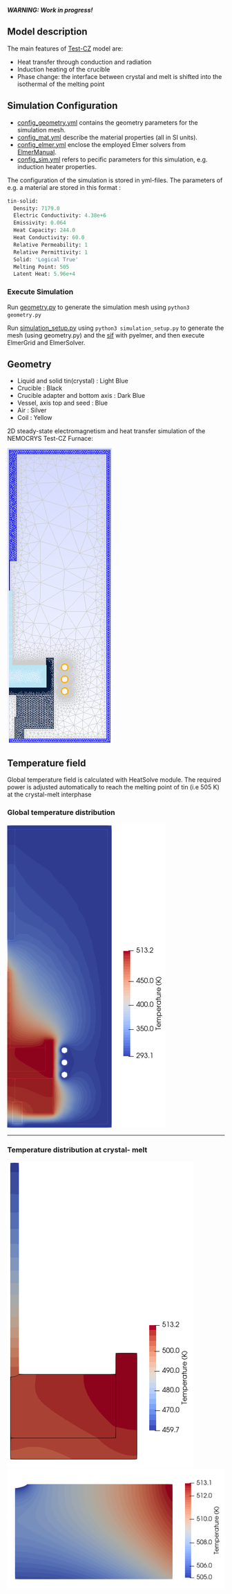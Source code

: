 
***WARNING: Work in progress!***

## Model description

The main features of [Test-CZ](https://github.com/nemocrys/ismcg-examples/tree/main/TestCZ) model are:
- Heat transfer through conduction and radiation
- Induction heating of the crucible
- Phase change: the interface between crystal and melt is shifted into the isothermal of the melting point

## Simulation  Configuration

- [config_geometry.yml](https://github.com/nemocrys/ismcg-examples/blob/main/TestCZ/config_geometry.yml) contains the geometry parameters for the simulation mesh.
- [config_mat.yml](https://github.com/nemocrys/ismcg-examples/blob/main/TestCZ/config_mat.yml) describe the material properties (all in SI units).
- [ config_elmer.yml](https://github.com/nemocrys/ismcg-examples/blob/main/TestCZ/config_elmer.yml) enclose the employed Elmer solvers from [ ElmerManual](https://www.nic.funet.fi/pub/sci/physics/elmer/doc/ElmerSolverManual.pdf).
- [ config_sim.yml](https://github.com/nemocrys/ismcg-examples/blob/main/TestCZ/config_sim.yml) refers to pecific parameters for this simulation, e.g. induction heater properties.

The configuration of the simulation is stored in yml-files. The parameters of e.g. a material are stored in this format :
```python
tin-solid:
  Density: 7179.0
  Electric Conductivity: 4.38e+6
  Emissivity: 0.064
  Heat Capacity: 244.0
  Heat Conductivity: 60.0
  Relative Permeability: 1
  Relative Permittivity: 1
  Solid: 'Logical True'
  Melting Point: 505
  Latent Heat: 5.96e+4 
```

### Execute Simulation

Run [ geometry.py](https://github.com/nemocrys/ismcg-examples/blob/main/TestCZ/geometry.py) to generate the simulation mesh using ```python3 geometry.py```

Run [  simulation_setup.py](https://github.com/nemocrys/ismcg-examples/blob/main/TestCZ/setup.py) using ```python3 simulation_setup.py``` to generate the mesh (using geometry.py) and the [sif](https://github.com/nemocrys/ismcg-examples/blob/main/TestCZ/simdata/01/case.sif) with pyelmer, and then execute ElmerGrid and ElmerSolver.


## Geometry

- Liquid and solid tin(crystal) : Light Blue
- Crucible : Black
- Crucible adapter and bottom axis : Dark Blue
- Vessel, axis top and seed : Blue
- Air : Silver
- Coil : Yellow

2D steady-state electromagnetism and heat transfer simulation of the NEMOCRYS Test-CZ Furnace:

<img src="https://github.com/nemocrys/ismcg-examples/blob/main/TestCZ/pics/mesh1.png">





## Temperature field

Global temperature field is calculated with HeatSolve module. The required power is adjusted automatically to reach the melting point of tin (i.e 505 K) at the crystal-melt interphase

### Global temperature distribution
<img src="https://github.com/nemocrys/ismcg-examples/blob/main/TestCZ/pics/T_distrib.png">

---
### Temperature distribution at crystal- melt

<img src="https://github.com/nemocrys/ismcg-examples/blob/main/TestCZ/pics/melt-crucible.png"><img src="https://github.com/nemocrys/ismcg-examples/blob/main/TestCZ/pics/melt.png">
